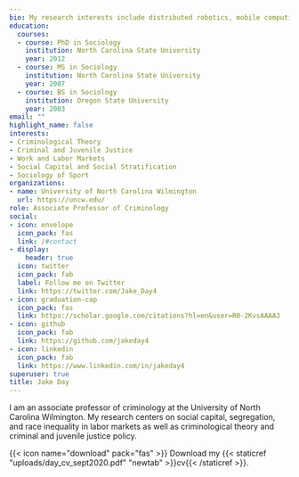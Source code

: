 ```yaml
---
bio: My research interests include distributed robotics, mobile computing and programmable matter.
education:
  courses:
  - course: PhD in Sociology
    institution: North Carolina State University
    year: 2012
  - course: MS in Sociology
    institution: North Carolina State University
    year: 2007
  - course: BS in Sociology
    institution: Oregon State University
    year: 2003
email: ""
highlight_name: false
interests:
- Criminological Theory
- Criminal and Juvenile Justice
- Work and Labor Markets 
- Social Capital and Social Stratification
- Sociology of Sport
organizations:
- name: University of North Carolina Wilmington
  url: https://uncw.edu/
role: Associate Professor of Criminology
social:
- icon: envelope
  icon_pack: fas
  link: /#contact
- display:
    header: true
  icon: twitter
  icon_pack: fab
  label: Follow me on Twitter
  link: https://twitter.com/Jake_Day4
- icon: graduation-cap
  icon_pack: fas
  link: https://scholar.google.com/citations?hl=en&user=R0-2KvsAAAAJ
- icon: github
  icon_pack: fab
  link: https://github.com/jakeday4
- icon: linkedin
  icon_pack: fab
  link: https://www.linkedin.com/in/jakeday4
superuser: true
title: Jake Day
---
```


I am an associate professor of criminology at the University of North Carolina Wilmington. My research centers on social capital, segregation, and race inequality in labor markets as well as criminological theory and criminal and juvenile justice policy. 

{{< icon name="download" pack="fas" >}} Download my {{< staticref "uploads/day_cv_sept2020.pdf" "newtab" >}}cv{{< /staticref >}}.
